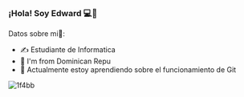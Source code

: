 ### ¡Hola! Soy Edward  💻🌊

Datos sobre mi🖖:
- ✍ Estudiante de Informatica
- 📌  I'm from Dominican Repu 
- 🌵 Actualmente estoy aprendiendo sobre el funcionamiento de Git

![1f4bb](https://user-images.githubusercontent.com/75863197/105567411-00ffaa00-5cc5-11eb-83fe-5c3ef3580f75.png)


